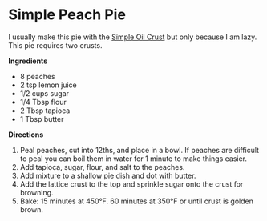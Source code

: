 Simple Peach Pie
================

I usually make this pie with the [Simple Oil Crust](../pie_crusts/simple_oil_crust.md) but only because I am lazy.
This pie requires two crusts.

__Ingredients__

* 8 peaches
* 2 tsp lemon juice
* 1/2 cups sugar
* 1/4 Tbsp flour
* 2 Tbsp tapioca
* 1 Tbsp butter

__Directions__

1. Peal peaches, cut into 12ths, and place in a bowl. If peaches are difficult to peal you can boil them in water for 1 minute to make things easier.
2. Add tapioca, sugar, flour, and salt to the peaches.
3. Add mixture to a shallow pie dish and dot with butter.
4. Add the lattice crust to the top and sprinkle sugar onto the crust for browning.
5. Bake:
   15 minutes at 450°F.
   60 minutes at 350°F or until crust is golden brown.
